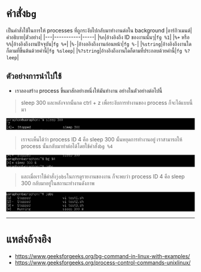 # คำสั่ง`bg`
เป็นคำสั่งใช้ในการให้ processes ที่ถูกระงับไปกลับมาทำงานต่อใน background
|อาร์กิวเมนต์|คำอธิบาย|ตัวอย่าง|
|---|-----------|-----|
|`%n`|อ้างอิงถึง ID ของงานนั้นๆ|`fg %1`|
|`%+` หรือ `%%`|อ้างอิงถึงงานปัจจุบัน|`fg %+`|
|`%-`|อ้างออิงถึงงานก่อนหน้า|`fg %-`|
|`%string`|อ้างอิงถึงงานใดก็ตามที่ขึ้นต้นด้วยคำนี้|`fg %sleep`|
|`%?string`|อ้างอิงถึงงานใดก็ตามที่ประกอบด้วยคำนี้|`fg %?leep`|
## ตัวอย่างการนำไปใช้
- เราลองสร้าง process ขึ้นมาสักอย่างหนึ่งให้มันทำงาน อย่างในตัวอย่างต่อไปนี้
> sleep 300 และหลังจากนั้นกด ctrl + z เพื่อระงับการทำงานของ process ก็จะได้แบบนี้มา

![bgsleep300.png](../../Assets/fg&bg/bgsleep300.png)
> เราจะเห็นได้ว่า process ID 4 คือ sleep 300 นั้นหยุดการทำงานอยู่ เราสามารถให้ process นั้นกลับมาทำต่อได้โดยใช้คำสั่ง`bg %4`

![bg4.png](../../Assets/fg&bg/bg4.png)
> และเมื่อเราใช้คำสั่ง`jobs`ในการดูรายงานของงาน ก็จะพบว่า process ID 4 คือ sleep 300 กลับมาอยู่ในสถานะทำงานดังภาพ

![bgjobs.png](../../Assets/fg&bg/bgjobs.png)
***
# แหล่งอ้างอิง
- https://www.geeksforgeeks.org/bg-command-in-linux-with-examples/
- https://www.geeksforgeeks.org/process-control-commands-unixlinux/
